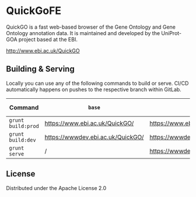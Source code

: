 # QuickGoFE

QuickGO is a fast web-based browser of the Gene Ontology and Gene Ontology annotation data. It is maintained and developed by the UniProt-GOA project based at the EBI.

http://www.ebi.ac.uk/QuickGO

## Building & Serving

Locally you can use any of the following commands to build or serve. CI/CD automatically happens on pushes to the respective branch within GitLab.

| Command            | `base`                            | `apiEndpoint`                             | CI/CD branch |
|--------------------|-----------------------------------|-------------------------------------------|--------------|
| `grunt build:prod` | https://www.ebi.ac.uk/QuickGO/    | https://www.ebi.ac.uk/QuickGO/services    | `main`       |
| `grunt build:dev`  | https://wwwdev.ebi.ac.uk/QuickGO/ | https://wwwdev.ebi.ac.uk/QuickGO/services | `dev`        |
| `grunt serve`      | /                                 | https://wwwdev.ebi.ac.uk/QuickGO/services |              |

## License

Distributed under the Apache License 2.0
